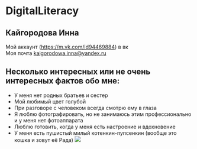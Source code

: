 # DigitalLiteracy
## Кайгородова Инна
Мой аккаунт (https://m.vk.com/id94469884) в вк  
Моя почта <kaigorodowa.inna@yandex.ru>
## Несколько интересных или не очень интересных фактов обо мне:
- У меня нет родных братьев и сестер
- Мой любимый цвет голубой
- При разговоре с человеком всегда смотрю ему в глаза
- Я люблю фотографировать, но не занимаюсь этим профессионально и у меня нет фотоаппарата
- Люблю готовить, когда у меня есть настроение и вдохновение
- У меня есть пушистый милый котенкин-пупсенкин (вообще это кошка и зовут её Рада)
![](https:https://github.com/supergroup176/DigitalLiteracy/commit/57eec7cdf51d4b80e77ee42385f3fbdf2205908b)
